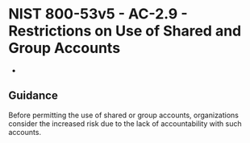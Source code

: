 # NIST 800-53v5 - AC-2.9 - Restrictions on Use of Shared and Group Accounts
-
## Guidance
Before permitting the use of shared or group accounts, organizations consider the increased risk due to the lack of accountability with such accounts.